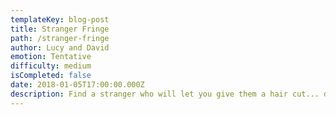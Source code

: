 ```yaml
---
templateKey: blog-post
title: Stranger Fringe
path: /stranger-fringe
author: Lucy and David
emotion: Tentative
difficulty: medium
isCompleted: false
date: 2018-01-05T17:00:00.000Z
description: Find a stranger who will let you give them a hair cut... do it!
---
```


